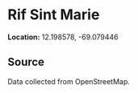 # Rif Sint Marie

**Location:** 12.198578, -69.079446

## Source

Data collected from OpenStreetMap.
